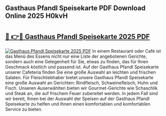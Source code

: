 ## Gasthaus Pfandl Speisekarte PDF Download Online 2025 H0kvH

# <h2><a href="http://gcc7t67.nevu.top/?p=Gasthaus+Pfandl+Speisekarte">🔗 👉🔴 Gasthaus Pfandl Speisekarte 2025 PDF</a></h2>

[![Gasthaus Pfandl Speisekarte 2025 PDF](https://i.imgur.com/dBaPXMq.png)](http://gcc7t67.nevu.top/?p=Gasthaus+Pfandl+Speisekarte)
In einem Restaurant oder Café ist das Menü des Essens nicht nur eine Liste der angebotenen Gerichte, sondern auch eine Gelegenheit für Sie, etwas zu finden, das für Ihren Geschmack köstlich und passend ist. Auf der Gasthaus Pfandl Speisekarte unserer Cafeteria finden Sie eine große Auswahl an leichten und frischen Salaten. Für Fleischliebhaber bietet unsere Gasthaus Pfandl Speisekarte eine große Auswahl an Gerichten: Rindfleisch, Schweinefleisch, Huhn und Fisch. Unseren Auserwählten bieten wir Gourmet-Gerichte wie Schaschlik und Steak an, die auf frischem Feuer zubereitet werden. In jedem Fall sind wir bereit, Ihnen bei der Auswahl der Speisen auf der Gasthaus Pfandl Speisekarte zu helfen und Ihnen einen komfortablen und komfortablen Service zu bieten.
